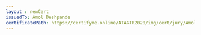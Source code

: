 ```yaml
--- 
layout : newCert 
issuedTo: Amol Deshpande
certificatePath: https://certifyme.online/ATAGTR2020/img/cert/jury/AmolDeshpande_175eb.png
--- 
```

